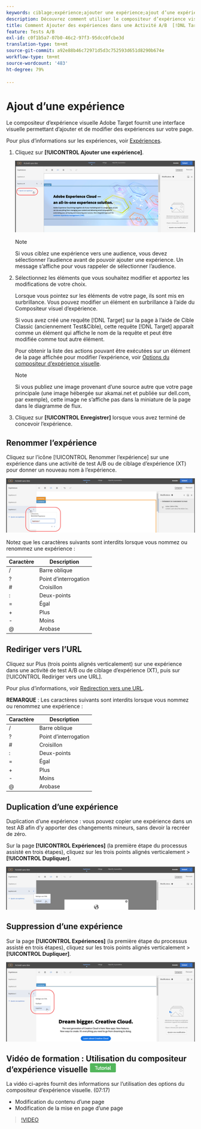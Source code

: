 ```yaml
---
keywords: ciblage;expérience;ajouter une expérience;ajout d’une expérience
description: Découvrez comment utiliser le compositeur d’expérience visuelle (VEC) en Adobe Target. Le compositeur d’expérience visuelle fournit une interface visuelle pour l’ajout et la modification d’expériences sur votre page.
title: Comment Ajouter des expériences dans une Activité A/B  [!DNL Target] A/B ?
feature: Tests A/B
exl-id: c0f1b5a7-07b0-46c2-97f3-95dcc0fcbe3d
translation-type: tm+mt
source-git-commit: a92e88b46c72971d5d3c752593d651d8290b674e
workflow-type: tm+mt
source-wordcount: '483'
ht-degree: 79%

---
```


# Ajout d’une expérience

Le compositeur d’expérience visuelle Adobe Target fournit une interface visuelle permettant d’ajouter et de modifier des expériences sur votre page.

Pour plus d’informations sur les expériences, voir [Expériences](/help/c-experiences/experiences.md#concept_A2E10F6AFB3D4AEAB6951EE14688848D).

1. Cliquez sur **[!UICONTROL Ajouter une expérience]**.

   ![Option Ajouter une expérience](/help/c-activities/t-test-ab/t-test-create-ab/assets/add-experience.png)

   >[!NOTE]
   >
   >Si vous ciblez une expérience vers une audience, vous devez sélectionner l’audience avant de pouvoir ajouter une expérience. Un message s’affiche pour vous rappeler de sélectionner l’audience.

1. Sélectionnez les éléments que vous souhaitez modifier et apportez les modifications de votre choix.

   Lorsque vous pointez sur les éléments de votre page, ils sont mis en surbrillance. Vous pouvez modifier un élément en surbrillance à l’aide du Compositeur visuel d’expérience.

   Si vous avez créé une requête [!DNL Target] sur la page à l’aide de Cible Classic (anciennement Test&amp;Cible), cette requête [!DNL Target] apparaît comme un élément qui affiche le nom de la requête et peut être modifiée comme tout autre élément.

   Pour obtenir la liste des actions pouvant être exécutées sur un élément de la page affichée pour modifier l’expérience, voir [Options du compositeur d’expérience visuelle](/help/c-experiences/c-visual-experience-composer/viztarget-options.md).


   >[!NOTE]
   >
   >Si vous publiez une image provenant d’une source autre que votre page principale (une image hébergée sur akamai.net et publiée sur dell.com, par exemple), cette image ne s’affiche pas dans la miniature de la page dans le diagramme de flux.

1. Cliquez sur **[!UICONTROL Enregistrer]** lorsque vous avez terminé de concevoir l’expérience.

## Renommer l’expérience

Cliquez sur l’icône [!UICONTROL Renommer l’expérience] sur une expérience dans une activité de test A/B ou de ciblage d’expérience (XT) pour donner un nouveau nom à l’expérience.

![Renommer l’expérience](/help/c-activities/t-test-ab/t-test-create-ab/assets/rename-experience.png)

Notez que les caractères suivants sont interdits lorsque vous nommez ou renommez une expérience :

| Caractère | Description |
|--- |--- |
| / | Barre oblique |
| ? | Point d’interrogation |
| # | Croisillon |
| : | Deux-points |
| = | Égal |
| + | Plus |
| - | Moins |
| @ | Arobase |

## Rediriger vers l’URL

Cliquez sur Plus (trois points alignés verticalement) sur une expérience dans une activité de test A/B ou de ciblage d’expérience (XT), puis sur [!UICONTROL Rediriger vers une URL].

Pour plus d’informations, voir [Redirection vers une URL](/help/c-experiences/c-visual-experience-composer/redirect-offer.md).

**REMARQUE** : Les caractères suivants sont interdits lorsque vous nommez ou renommez une expérience :

| Caractère | Description |
|--- |--- |
| / | Barre oblique |
| ? | Point d’interrogation |
| # | Croisillon |
| : | Deux-points |
| = | Égal |
| + | Plus |
| - | Moins |
| @ | Arobase |

## Duplication d’une expérience

Duplication d’une expérience : vous pouvez copier une expérience dans un test AB afin d’y apporter des changements mineurs, sans devoir la recréer de zéro.

Sur la page **[!UICONTROL Expériences]** (la première étape du processus assisté en trois étapes), cliquez sur les trois points alignés verticalement > **[!UICONTROL Dupliquer]**.

![Option de duplication d’une expérience](/help/c-activities/t-test-ab/t-test-create-ab/assets/duplicate-experience.png)

## Suppression d’une expérience

Sur la page **[!UICONTROL Expériences]** (la première étape du processus assisté en trois étapes), cliquez sur les trois points alignés verticalement > **[!UICONTROL Dupliquer]**.

![Option de suppression d’une expérience](/help/c-activities/t-test-ab/t-test-create-ab/assets/delete-experience.png)

## Vidéo de formation : Utilisation du compositeur d’expérience visuelle ![badge Didacticiel](/help/assets/tutorial.png)

La vidéo ci-après fournit des informations sur l’utilisation des options du compositeur d’expérience visuelle. (07:17)

* Modification du contenu d’une page
* Modification de la mise en page d’une page

>[!VIDEO](https://video.tv.adobe.com/v/17399)

